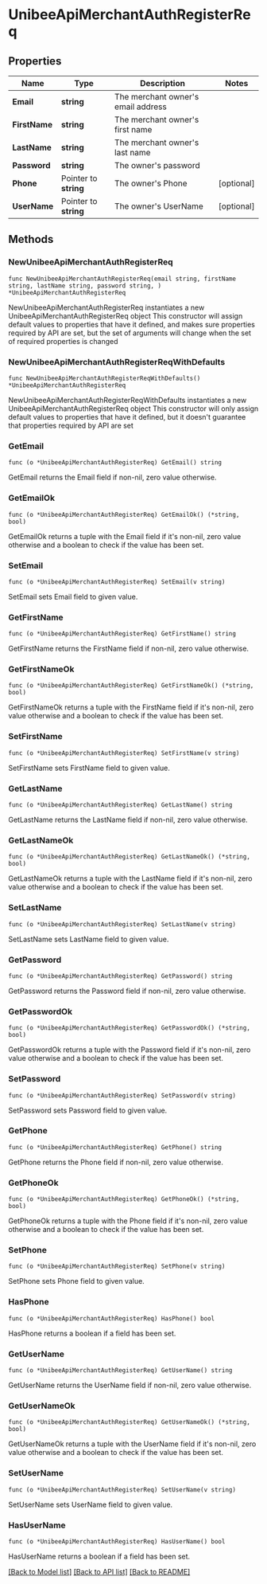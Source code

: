 # UnibeeApiMerchantAuthRegisterReq

## Properties

Name | Type | Description | Notes
------------ | ------------- | ------------- | -------------
**Email** | **string** | The merchant owner&#39;s email address | 
**FirstName** | **string** | The merchant owner&#39;s first name | 
**LastName** | **string** | The merchant owner&#39;s last name | 
**Password** | **string** | The owner&#39;s password | 
**Phone** | Pointer to **string** | The owner&#39;s Phone | [optional] 
**UserName** | Pointer to **string** | The owner&#39;s UserName | [optional] 

## Methods

### NewUnibeeApiMerchantAuthRegisterReq

`func NewUnibeeApiMerchantAuthRegisterReq(email string, firstName string, lastName string, password string, ) *UnibeeApiMerchantAuthRegisterReq`

NewUnibeeApiMerchantAuthRegisterReq instantiates a new UnibeeApiMerchantAuthRegisterReq object
This constructor will assign default values to properties that have it defined,
and makes sure properties required by API are set, but the set of arguments
will change when the set of required properties is changed

### NewUnibeeApiMerchantAuthRegisterReqWithDefaults

`func NewUnibeeApiMerchantAuthRegisterReqWithDefaults() *UnibeeApiMerchantAuthRegisterReq`

NewUnibeeApiMerchantAuthRegisterReqWithDefaults instantiates a new UnibeeApiMerchantAuthRegisterReq object
This constructor will only assign default values to properties that have it defined,
but it doesn't guarantee that properties required by API are set

### GetEmail

`func (o *UnibeeApiMerchantAuthRegisterReq) GetEmail() string`

GetEmail returns the Email field if non-nil, zero value otherwise.

### GetEmailOk

`func (o *UnibeeApiMerchantAuthRegisterReq) GetEmailOk() (*string, bool)`

GetEmailOk returns a tuple with the Email field if it's non-nil, zero value otherwise
and a boolean to check if the value has been set.

### SetEmail

`func (o *UnibeeApiMerchantAuthRegisterReq) SetEmail(v string)`

SetEmail sets Email field to given value.


### GetFirstName

`func (o *UnibeeApiMerchantAuthRegisterReq) GetFirstName() string`

GetFirstName returns the FirstName field if non-nil, zero value otherwise.

### GetFirstNameOk

`func (o *UnibeeApiMerchantAuthRegisterReq) GetFirstNameOk() (*string, bool)`

GetFirstNameOk returns a tuple with the FirstName field if it's non-nil, zero value otherwise
and a boolean to check if the value has been set.

### SetFirstName

`func (o *UnibeeApiMerchantAuthRegisterReq) SetFirstName(v string)`

SetFirstName sets FirstName field to given value.


### GetLastName

`func (o *UnibeeApiMerchantAuthRegisterReq) GetLastName() string`

GetLastName returns the LastName field if non-nil, zero value otherwise.

### GetLastNameOk

`func (o *UnibeeApiMerchantAuthRegisterReq) GetLastNameOk() (*string, bool)`

GetLastNameOk returns a tuple with the LastName field if it's non-nil, zero value otherwise
and a boolean to check if the value has been set.

### SetLastName

`func (o *UnibeeApiMerchantAuthRegisterReq) SetLastName(v string)`

SetLastName sets LastName field to given value.


### GetPassword

`func (o *UnibeeApiMerchantAuthRegisterReq) GetPassword() string`

GetPassword returns the Password field if non-nil, zero value otherwise.

### GetPasswordOk

`func (o *UnibeeApiMerchantAuthRegisterReq) GetPasswordOk() (*string, bool)`

GetPasswordOk returns a tuple with the Password field if it's non-nil, zero value otherwise
and a boolean to check if the value has been set.

### SetPassword

`func (o *UnibeeApiMerchantAuthRegisterReq) SetPassword(v string)`

SetPassword sets Password field to given value.


### GetPhone

`func (o *UnibeeApiMerchantAuthRegisterReq) GetPhone() string`

GetPhone returns the Phone field if non-nil, zero value otherwise.

### GetPhoneOk

`func (o *UnibeeApiMerchantAuthRegisterReq) GetPhoneOk() (*string, bool)`

GetPhoneOk returns a tuple with the Phone field if it's non-nil, zero value otherwise
and a boolean to check if the value has been set.

### SetPhone

`func (o *UnibeeApiMerchantAuthRegisterReq) SetPhone(v string)`

SetPhone sets Phone field to given value.

### HasPhone

`func (o *UnibeeApiMerchantAuthRegisterReq) HasPhone() bool`

HasPhone returns a boolean if a field has been set.

### GetUserName

`func (o *UnibeeApiMerchantAuthRegisterReq) GetUserName() string`

GetUserName returns the UserName field if non-nil, zero value otherwise.

### GetUserNameOk

`func (o *UnibeeApiMerchantAuthRegisterReq) GetUserNameOk() (*string, bool)`

GetUserNameOk returns a tuple with the UserName field if it's non-nil, zero value otherwise
and a boolean to check if the value has been set.

### SetUserName

`func (o *UnibeeApiMerchantAuthRegisterReq) SetUserName(v string)`

SetUserName sets UserName field to given value.

### HasUserName

`func (o *UnibeeApiMerchantAuthRegisterReq) HasUserName() bool`

HasUserName returns a boolean if a field has been set.


[[Back to Model list]](../README.md#documentation-for-models) [[Back to API list]](../README.md#documentation-for-api-endpoints) [[Back to README]](../README.md)


